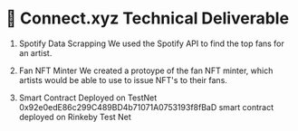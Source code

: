 # 📝 Connect.xyz Technical Deliverable 

1) Spotify Data Scrapping
We used the Spotify API to find the top fans for an artist. 

2) Fan NFT Minter
We created a protoype of the fan NFT minter, which artists would be able to use to issue NFT's to their fans. 


4) Smart Contract Deployed on TestNet
0x92e0edE86c299C489BD4b71071A0753193f8fBaD
smart contract deployed on Rinkeby Test Net





